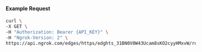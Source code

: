 <!-- Code generated for API Clients. DO NOT EDIT. -->

#### Example Request

```bash
curl \
-X GET \
-H "Authorization: Bearer {API_KEY}" \
-H "Ngrok-Version: 2" \
https://api.ngrok.com/edges/https/edghts_31BN0V0W43Ucam8sKO2cyyHMxvW/routes/edghtsrt_31BN0XNGpjSe4xgbWtCe3OORpuq/compression
```
